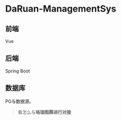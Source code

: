 # DaRuan-ManagementSys

## 前端

Vue





## 后端

Spring Boot



## 数据库

PG与数据源。

> 看怎么与**珞珈图腾进行对接**



